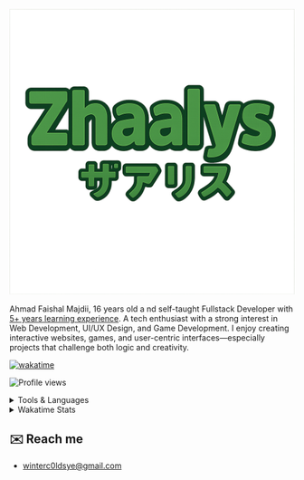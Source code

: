 <p align="center">
  <a href="https://jad.li">
    <img alt="title" src="Zhaalys.png" />
  </a>
</p>
Ahmad Faishal Majdii, 16 years old a    nd self-taught Fullstack Developer with <ins>5+ years learning experience</ins>.
A tech enthusiast with a strong interest in Web Development, UI/UX Design, and Game Development.
I enjoy creating interactive websites, games, and user-centric interfaces—especially projects that challenge both logic and creativity.

[![wakatime](https://wakatime.com/badge/user/your-wakatime-user-id.svg)](https://wakatime.com/@zhaalys)

![Profile views](https://komarev.com/ghpvc/?username=zhaalys&label=Profile%20views&color=0e75b6&style=flat)

<details>
  <summary>Tools & Languages</summary>
 
  [![](https://skillicons.dev/icons?i=js,ts,html,css,php,go,rust,java,cs,cpp,nodejs,bun,react,vue,nuxt,nextjs,firebase,supabase,pnpm,sqlite,postgres,mysql,tailwind,vercel)](https://skillicons.dev)
</details>


<details>
  <summary>Wakatime Stats</summary>
 
  [![wakatime](https://github-readme-stats.vercel.app/api/wakatime?username=jadlionhd&layout=compact&theme=holi)](https://wakatime.com/@JadlionHD)
</details>


## ✉️ Reach me
- [winterc0ldsye@gmail.com](mailto:winterc0ldsye@gmail.com)

